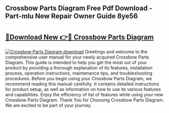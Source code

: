 ## Crossbow Parts Diagram Free Pdf Download - Part-mlu New Repair Owner Guide 8ye56

# <h2><a href="http://dfqqy3.blite.top/?on=Crossbow+Parts+Diagram">🔗Download New 👉🔴 Crossbow Parts Diagram</a></h2>

[![Crossbow Parts Diagram download](https://i.imgur.com/lujVjoI.png)](http://dfqqy3.blite.top/?on=Crossbow+Parts+Diagram)
Greetings and welcome to the comprehensive user manual for your newly acquired Crossbow Parts Diagram. This guide is intended to help you get the most out of your product by providing a thorough explanation of its features, installation process, operation instructions, maintenance tips, and troubleshooting procedures. Before you begin using your Crossbow Parts Diagram, we recommend reading this manual carefully. It contains detailed instructions for product setup, as well as information on how to use its various features and capabilities. Enjoy the efficiency of list of features while using your new Crossbow Parts Diagram. Thank You for Choosing Crossbow Parts Diagram. We are excited to be part of your journey.
